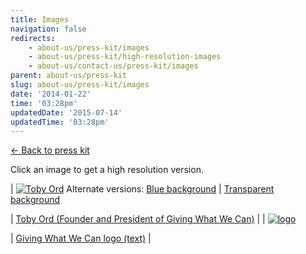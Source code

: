 ```yaml
---
title: Images
navigation: false
redirects:
    - about-us/press-kit/images
    - about-us/press-kit/high-resolution-images
    - about-us/contact-us/press-kit/images
parent: about-us/press-kit
slug: about-us/press-kit/images
date: '2014-01-22'
time: '03:28pm'
updatedDate: '2015-07-14'
updatedTime: '03:28pm'
---
```

[← Back to press kit](/about-us/press-kit)

Click an image to get a high resolution version.

| [![Toby Ord](/images/uploads/toby-small-white-bg.jpg)](/sites/givingwhatwecan.org/files/presskit/Toby-Large-White-BG.jpg)
Alternate versions: [Blue background](/sites/givingwhatwecan.org/files/presskit/Toby-Large-Blue-BG.jpg) | [Transparent background](/sites/givingwhatwecan.org/files/presskit/Toby-Large-Transparent-BG.jpg)

 | [Toby Ord
(Founder and President of Giving What We Can)](/sites/default/files/imported/about-us/press-kit/Toby-Ord.jpg) |
| [![logo](/images/uploads/gwwc-logo.jpg)](/sites/givingwhatwecan.org/files/attachments/GWWC%20logo.jpg)

 | [Giving What We Can logo (text)](/sites/givingwhatwecan.org/files/attachments/GWWC%20logo.jpg) |